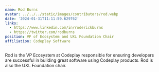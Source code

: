 ```yaml
---
name: Rod Burns
avatar: ../../../static/images/contributors/rod.webp
date: '2024-01-31T11:11:59.629762'
links:
  - https://www.linkedin.com/in/roderickburns
  - https://twitter.com/rodburns
position: VP of Ecosystem and UXL Foundation Chair
affiliation: Codeplay Software
---
```


Rod is the VP Ecosystem at Codeplay responsible for ensuring developers are successful in building great software 
using Codeplay products. Rod is also the UXL Foundation chair.
